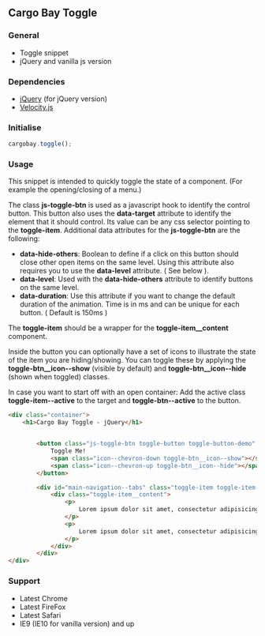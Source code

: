 ## Cargo Bay Toggle

### General
- Toggle snippet
- jQuery and vanilla js version


### Dependencies
- [jQuery](http://jquery.com/) (for jQuery version)
- [Velocity.js](http://julian.com/research/velocity/)


### Initialise
```javascript
cargobay.toggle();
```

### Usage
This snippet is intended to quickly toggle the state of a component. (For example the opening/closing of a menu.)

The class **js-toggle-btn** is used as a javascript hook to identify the control button. This button also uses the **data-target** attribute to identify the element that it should control. Its value can be any css selector pointing to the **toggle-item**.
Additional data attributes for the **js-toggle-btn** are the following:

 - **data-hide-others**: Boolean to define if a click on this button should close other open items on the same level. Using this attribute also requires you to use the **data-level** attribute. ( See below ).
 - **data-level**: Used with the **data-hide-others** attribute to identify buttons on the same level.
 - **data-duration**: Use this attribute if you want to change the default duration of the animation. Time is in ms and can be unique for each button. ( Default is 150ms )

The **toggle-item** should be a wrapper for the **toggle-item__content** component.

Inside the button you can optionally have a set of icons to illustrate the state of the item you are hiding/showing. You can toggle these by applying the **toggle-btn__icon--show** (visible by default) and **toggle-btn__icon--hide** (shown when toggled) classes.

In case you want to start off with an open container:
Add the active class **toggle-item--active** to the target and **toggle-btn--active** to the button.

```html
<div class="container">
    <h1>Cargo Bay Toggle - jQuery</h1>


        <button class="js-toggle-btn toggle-button toggle-button-demo" data-target="#main-navigation--tabs">
            Toggle Me!
            <span class="icon--chevron-down toggle-btn__icon--show"></span>
            <span class="icon--chevron-up toggle-btn__icon--hide"></span>
        </button>

        <div id="main-navigation--tabs" class="toggle-item toggle-item-demo">
            <div class="toggle-item__content">
                <p>
                    Lorem ipsum dolor sit amet, consectetur adipisicing elit. Quisquam magni inventore nisi enim numquam, accusamus tempore voluptates possimus amet quod aspernatur ea, nulla, sapiente non facere quidem laudantium illo ipsam dolor aliquam dignissimos? Ad non, itaque blanditiis cum impedit, porro dolor nobis. Cupiditate debitis beatae labore, suscipit, dolorem nam omnis?
                </p>
                <p>
                    Lorem ipsum dolor sit amet, consectetur adipisicing elit. Quisquam magni inventore nisi enim numquam, accusamus tempore voluptates possimus amet quod aspernatur ea, nulla, sapiente non facere quidem laudantium illo ipsam dolor aliquam dignissimos? Ad non, itaque blanditiis cum impedit, porro dolor nobis. Cupiditate debitis beatae labore, suscipit, dolorem nam omnis?
                </p>
            </div>
        </div>
</div>
```

### Support
- Latest Chrome
- Latest FireFox
- Latest Safari
- IE9 (IE10 for vanilla version) and up
